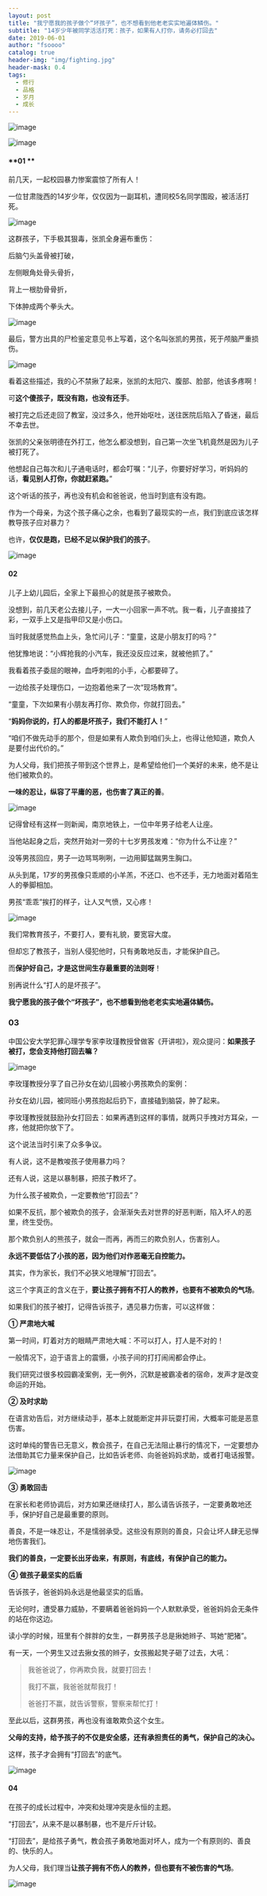 ```yaml
---
layout: post
title: "我宁愿我的孩子做个“坏孩子”，也不想看到他老老实实地遍体鳞伤。"
subtitle: "14岁少年被同学活活打死：孩子，如果有人打你，请务必打回去"
date: 2019-06-01
author: "fsoooo"
catalog: true
header-img: "img/fighting.jpg"
header-mask: 0.4
tags:
  - 修行
  - 品格
  - 岁月
  - 成长
---
```


![image](https://upload-images.jianshu.io/upload_images/6943526-ab3a179991311382?imageMogr2/auto-orient/strip%7CimageView2/2/w/1240)

![image](https://upload-images.jianshu.io/upload_images/6943526-7592d03092b99c86?imageMogr2/auto-orient/strip) 

####  **01 ** 

前几天，一起校园暴力惨案震惊了所有人！

一位甘肃陇西的14岁少年，仅仅因为一副耳机，遭同校5名同学围殴，被活活打死。

![image](https://upload-images.jianshu.io/upload_images/6943526-9c843299bfdfb832?imageMogr2/auto-orient/strip%7CimageView2/2/w/1240)

这群孩子，下手极其狠毒，张凯全身遍布重伤：

后脑勺头盖骨被打破，

左侧眼角处骨头骨折，

背上一根肋骨骨折，

下体肿成两个拳头大。

![image](https://upload-images.jianshu.io/upload_images/6943526-1e53765c5b1df67c?imageMogr2/auto-orient/strip%7CimageView2/2/w/1240)

最后，警方出具的尸检鉴定意见书上写着，这个名叫张凯的男孩，死于颅脑严重损伤。

![image](https://upload-images.jianshu.io/upload_images/6943526-8cc2d8a18b28d628?imageMogr2/auto-orient/strip%7CimageView2/2/w/1240)

看着这些描述，我的心不禁揪了起来，张凯的太阳穴、腹部、脸部，他该多疼啊！

可**这个傻孩子，既没有跑，也没有还手**。

被打完之后还走回了教室，没过多久，他开始呕吐，送往医院后陷入了昏迷，最后不幸去世。

张凯的父亲张明德在外打工，他怎么都没想到，自己第一次坐飞机竟然是因为儿子被打死了。

他想起自己每次和儿子通电话时，都会叮嘱：“儿子，你要好好学习，听妈妈的话，**看见别人打你，你就赶紧跑。**”

这个听话的孩子，再也没有机会和爸爸说，他当时到底有没有跑。

作为一个母亲，为这个孩子痛心之余，也看到了最现实的一点，我们到底应该怎样教导孩子应对暴力？

也许，**仅仅是跑，已经不足以保护我们的孩子**。

![image](https://upload-images.jianshu.io/upload_images/6943526-51080087191cdaf8?imageMogr2/auto-orient/strip%7CimageView2/2/w/1240)

####  **02** 

儿子上幼儿园后，全家上下最担心的就是孩子被欺负。

没想到，前几天老公去接儿子，一大一小回家一声不吭。我一看，儿子直接挂了彩，一双手上又是指甲印又是小伤口。

当时我就感觉热血上头，急忙问儿子：“童童，这是小朋友打的吗？”

他犹豫地说：“小辉抢我的小汽车，我还没反应过来，就被他抓了。”

我看着孩子委屈的眼神，血呼刺啦的小手，心都要碎了。

一边给孩子处理伤口，一边抱着他来了一次“现场教育”。

“童童，下次如果有小朋友再打你、欺负你，你就打回去。”

“**妈妈你说的，打人的都是坏孩子，我们不能打人！**”

“咱们不做先动手的那个，但是如果有人欺负到咱们头上，也得让他知道，欺负人是要付出代价的。”

为人父母，我们把孩子带到这个世界上，是希望给他们一个美好的未来，绝不是让他们被欺负的。

**一味的忍让，纵容了平庸的恶，也伤害了真正的善**。

![image](https://upload-images.jianshu.io/upload_images/6943526-523326f7bc4b9ee7?imageMogr2/auto-orient/strip%7CimageView2/2/w/1240)

记得曾经有这样一则新闻，南京地铁上，一位中年男子给老人让座。

当他站起身之后，突然开始对一旁的十七岁男孩发难：“你为什么不让座？”

没等男孩回应，男子一边骂骂咧咧，一边用脚猛踹男生胸口。

从头到尾，17岁的男孩像只乖顺的小羊羔，不还口、也不还手，无力地面对着陌生人的拳脚相加。

男孩“乖乖”挨打的样子，让人又气愤，又心疼！

![image](https://upload-images.jianshu.io/upload_images/6943526-aeab02c8d1025e1a?imageMogr2/auto-orient/strip)

我们常教育孩子，不要打人，要有礼貌，要宽容大度。

但却忘了教孩子，当别人侵犯他时，只有勇敢地反击，才能保护自己。

而**保护好自己，才是这世间生存最重要的法则呀**！

别再说什么“打人的是坏孩子”。

**我宁愿我的孩子做个“坏孩子”，也不想看到他老老实实地遍体鳞伤。**

###  **03** 

中国公安大学犯罪心理学专家李玫瑾教授曾做客《开讲啦》，观众提问：**如果孩子被打，您会支持他打回去嘛？** 

![image](https://upload-images.jianshu.io/upload_images/6943526-5070b54de2229d5d?imageMogr2/auto-orient/strip%7CimageView2/2/w/1240)

李玫瑾教授分享了自己孙女在幼儿园被小男孩欺负的案例：

孙女在幼儿园，被同班小男孩抱起后扔下，直接磕到脑袋，肿了起来。

李玫瑾教授就鼓励孙女打回去：如果再遇到这样的事情，就两只手拽对方耳朵，一疼，他就把你放下了。

这个说法当时引来了众多争议。

有人说，这不是教唆孩子使用暴力吗？

还有人说，这是以暴制暴，把孩子教坏了。

为什么孩子被欺负，一定要教他“打回去”？

如果不反抗，那个被欺负的孩子，会渐渐失去对世界的好恶判断，陷入坏人的恶里，终生受伤。

那个欺负别人的熊孩子，就会一而再，再而三的欺负别人，伤害别人。

**永远不要低估了小孩的恶，因为他们对作恶毫无自控能力。**

其实，作为家长，我们不必狭义地理解“打回去”。

这三个字真正的含义在于，**要让孩子拥有不打人的教养，也要有不被欺负的气场**。

如果我们的孩子被打，记得告诉孩子，遇见暴力伤害，可以这样做：

**① 严肃地大喊**

第一时间，盯着对方的眼睛严肃地大喊：不可以打人，打人是不对的！

一般情况下，迫于语言上的震慑，小孩子间的打打闹闹都会停止。

我们研究过很多校园霸凌案例，无一例外，沉默是被霸凌者的宿命，发声才是改变命运的开始。

**② 及时求助**

在语言劝告后，对方继续动手，基本上就能断定并非玩耍打闹，大概率可能是恶意伤害。

这时单纯的警告已无意义，教会孩子，在自己无法阻止暴行的情况下，一定要想办法借助其它力量来保护自己，比如告诉老师、向爸爸妈妈求助，或者打电话报警。

![image](https://upload-images.jianshu.io/upload_images/6943526-702ca3c087b0c485?imageMogr2/auto-orient/strip%7CimageView2/2/w/1240)

**③ 勇敢回击**

在家长和老师协调后，对方如果还继续打人，那么请告诉孩子，一定要勇敢地还手，保护好自己是最重要的原则。

善良，不是一味忍让，不是懦弱承受。这些没有原则的善良，只会让坏人肆无忌惮地伤害我们。

**我们的善良，一定要长出牙齿来，有原则，有底线，有保护自己的能力。**

**④ 做孩子最坚实的后盾**

告诉孩子，爸爸妈妈永远是他最坚实的后盾。

无论何时，遭受暴力威胁，不要瞒着爸爸妈妈一个人默默承受，爸爸妈妈会无条件的站在你这边。

读小学的时候，班里有个胖胖的女生，一群男孩子总是揪她辫子、骂她“肥猪”。

有一天，一个男生又过去揪女孩的辫子，女孩搬起凳子砸了过去，大吼：

> 我爸爸说了，你再欺负我，就要打回去！
>
> 我打不赢，我爸爸就帮我打！
>
> 爸爸打不赢，就告诉警察，警察来帮忙打！

至此以后，这群男孩，再也没有谁敢欺负这个女生。

**父母的支持，给予孩子的不仅是安全感，还有承担责任的勇气，保护自己的决心。**

这样，孩子才会拥有“打回去”的底气。

![image](https://upload-images.jianshu.io/upload_images/6943526-c0c380834a97a8c6?imageMogr2/auto-orient/strip%7CimageView2/2/w/1240)

####  **04** 

在孩子的成长过程中，冲突和处理冲突是永恒的主题。 

“打回去”，从来不是以暴制暴，也不是斤斤计较。

“打回去”，是给孩子勇气，教会孩子勇敢地面对坏人，成为一个有原则的、善良的、快乐的人。

 为人父母，我们理当**让孩子拥有不伤人的教养，但也要有不被伤害的气场**。

![image](https://upload-images.jianshu.io/upload_images/6943526-4e180f2cb94e1639?imageMogr2/auto-orient/strip%7CimageView2/2/w/1240)
